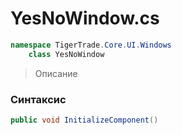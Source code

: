 
# YesNoWindow.cs
```csharp
namespace TigerTrade.Core.UI.Windows  
    class YesNoWindow
```

> Описание

### Синтаксис
```csharp
public void InitializeComponent()
```
